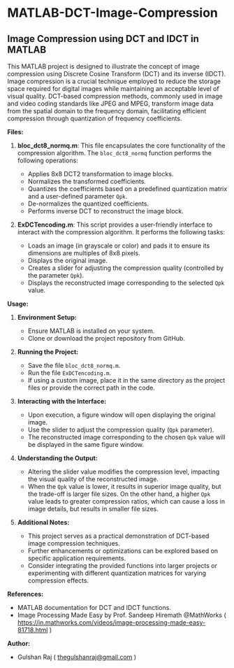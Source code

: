 # MATLAB-DCT-Image-Compression

## Image Compression using DCT and IDCT in MATLAB

This MATLAB project is designed to illustrate the concept of image compression using Discrete Cosine Transform (DCT) and its inverse (IDCT). Image compression is a crucial technique employed to reduce the storage space required for digital images while maintaining an acceptable level of visual quality. DCT-based compression methods, commonly used in image and video coding standards like JPEG and MPEG, transform image data from the spatial domain to the frequency domain, facilitating efficient compression through quantization of frequency coefficients.

**Files:**

1. **bloc_dct8_normq.m**: This file encapsulates the core functionality of the compression algorithm. The `bloc_dct8_normq` function performs the following operations:
   - Applies 8x8 DCT2 transformation to image blocks.
   - Normalizes the transformed coefficients.
   - Quantizes the coefficients based on a predefined quantization matrix and a user-defined parameter `Qpk`.
   - De-normalizes the quantized coefficients.
   - Performs inverse DCT to reconstruct the image block.

2. **ExDCTencoding.m**: This script provides a user-friendly interface to interact with the compression algorithm. It performs the following tasks:
   - Loads an image (in grayscale or color) and pads it to ensure its dimensions are multiples of 8x8 pixels.
   - Displays the original image.
   - Creates a slider for adjusting the compression quality (controlled by the parameter `Qpk`).
   - Displays the reconstructed image corresponding to the selected `Qpk` value.

**Usage:**

1. **Environment Setup:**
   - Ensure MATLAB is installed on your system.
   - Clone or download the project repository from GitHub.

2. **Running the Project:**
   - Save the file `bloc_dct8_normq.m`.
   - Run the file `ExDCTencoding.m`.
   - If using a custom image, place it in the same directory as the project files or provide the correct path in the code.

3. **Interacting with the Interface:**
   - Upon execution, a figure window will open displaying the original image.
   - Use the slider to adjust the compression quality (`Qpk` parameter).
   - The reconstructed image corresponding to the chosen `Qpk` value will be displayed in the same figure window.

4. **Understanding the Output:**
   - Altering the slider value modifies the compression level, impacting the visual quality of the reconstructed image.
   - When the `Qpk` value is lower, it results in superior image quality, but the trade-off is larger file sizes. On the other hand, a higher `Qpk` value leads to greater compression ratios, which can cause a loss in image details, but results in smaller file sizes.

5. **Additional Notes:**
   - This project serves as a practical demonstration of DCT-based image compression techniques.
   - Further enhancements or optimizations can be explored based on specific application requirements.
   - Consider integrating the provided functions into larger projects or experimenting with different quantization matrices for varying compression effects.

**References:**
- MATLAB documentation for DCT and IDCT functions.
- Image Processing Made Easy by Prof. Sandeep Hiremath @MathWorks ( https://in.mathworks.com/videos/image-processing-made-easy-81718.html )

**Author:**
- Gulshan Raj ( thegulshanraj@gmail.com )
